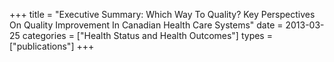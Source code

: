+++
title = "Executive Summary: Which Way To Quality? Key Perspectives On Quality Improvement In Canadian Health Care Systems"
date = 2013-03-25
categories = ["Health Status and Health Outcomes"]
types = ["publications"]
+++
